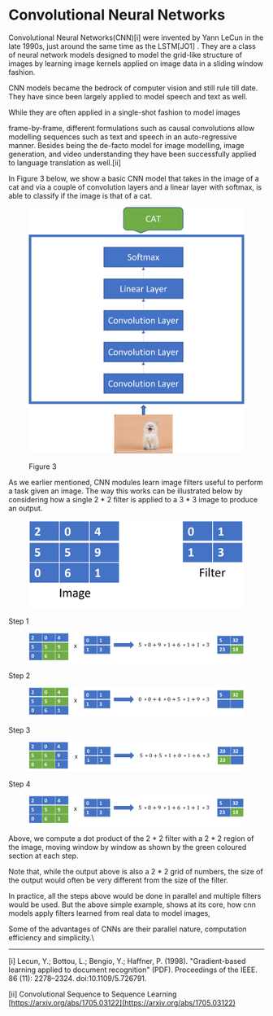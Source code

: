 # Convolutional Neural Networks

Convolutional Neural Networks(CNN)\[i] were invented by Yann LeCun in the late 1990s, just around the same time as the LSTM\[JO1] . They are a class of neural network models designed to model the grid-like structure of images by learning image kernels applied on image data in a sliding window fashion.

CNN models became the bedrock of computer vision and still rule till date. They have since been largely applied to model speech and text as well.

&#x20;While they are often applied in a single-shot fashion to model images

frame-by-frame, different formulations such as causal convolutions allow modelling sequences such as text and speech in an auto-regressive manner. Besides being the de-facto model for image modelling, image generation, and video understanding they have been successfully applied to language translation as well.\[ii]

In Figure 3 below, we show a basic CNN model that takes in the image of a cat and via a couple of convolution layers and a linear layer with softmax, is able to classify if the image is that of a cat.



<figure><img src="../.gitbook/assets/cnn.png" alt=""><figcaption><p>Figure 3</p></figcaption></figure>

As we earlier mentioned, CNN modules learn image filters useful to perform a task given an image. The way this works can be illustrated below by considering how a single  2 \* 2 filter is applied to a 3 \* 3 image to produce an output.

<figure><img src="../.gitbook/assets/image and filter 1.png" alt=""><figcaption></figcaption></figure>

Step 1

<figure><img src="../.gitbook/assets/4cnn_step1.png" alt=""><figcaption></figcaption></figure>

Step 2

<figure><img src="../.gitbook/assets/cnn_step2.png" alt=""><figcaption></figcaption></figure>

Step 3

<figure><img src="../.gitbook/assets/cnn_step3.png" alt=""><figcaption></figcaption></figure>

Step 4

<figure><img src="../.gitbook/assets/cnn_step4.png" alt=""><figcaption></figcaption></figure>

Above, we compute a dot product of the 2 \* 2 filter with a 2 \* 2 region of the image, moving window by window as shown  by the green coloured section at each step.

Note that, while the output above is also a 2 \* 2 grid of numbers, the size of the output would often be very different from the size of the filter.

In practice, all the steps above would be done in parallel and multiple filters would be used. But the above simple example, shows at its core, how cnn models apply filters learned from real data to model images,

Some of the advantages of CNNs are their parallel nature, computation efficiency and simplicity.\


***

\[i] Lecun, Y.; Bottou, L.; Bengio, Y.; Haffner, P. (1998). "Gradient-based learning applied to document recognition" (PDF). Proceedings of the IEEE. 86 (11): 2278–2324. doi:10.1109/5.726791.

&#x20;

\[ii] Convolutional Sequence to Sequence Learning [https://arxiv.org/abs/1705.03122](https://arxiv.org/abs/1705.03122)

